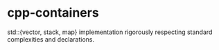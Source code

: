 # cpp-containers

std::{vector, stack, map} implementation rigorously respecting standard complexities and declarations.
